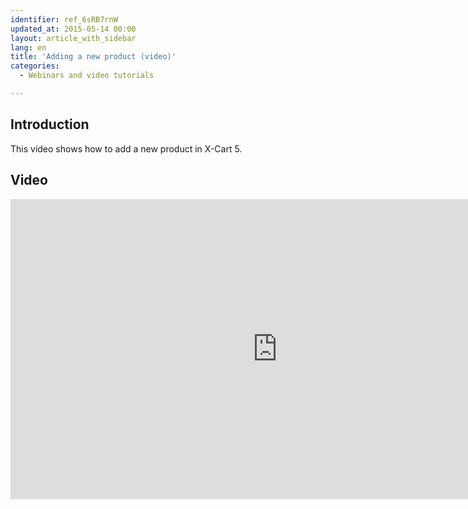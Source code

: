 ```yaml
---
identifier: ref_6sRB7rnW
updated_at: 2015-05-14 00:00
layout: article_with_sidebar
lang: en
title: 'Adding a new product (video)'
categories:
  - Webinars and video tutorials

---
```



## Introduction

This video shows how to add a new product in X-Cart 5.

## Video

<iframe class="youtube-player" type="text/html" style="width: 853px; height: 480px" src="https://www.youtube.com/embed/HKtI-iXFfr8" frameborder="0"></iframe>